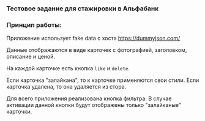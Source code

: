 ### Тестовое задание для стажировки в Альфабанк

### Принцип работы:
Приложение использует fake data с хоста https://dummyjson.com/

Данные отображаются в виде карточек с фотографией, заголовком, описание и ценой.

На каждой карточке есть кнопка `like` и `delete`.

Если карточка "залайкана", то к карточке применяются свои стили. Если карточка удалена, то она удаляется из стора.

Для всего приложения реализована кнопка фильтра. В случае активации данной кнопки будут отображены только "залайканые" карточки.



